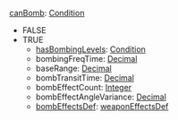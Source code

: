 
[canBomb](EntrenchmentcanBomb.md): [Condition](Condition.md)
  * FALSE
  * TRUE
    * [hasBombingLevels](EntrenchmenthasBombingLevels.md): [Condition](Condition.md)
    * bombingFreqTime: [Decimal](Decimal.md)
    * baseRange: [Decimal](Decimal.md)
    * bombTransitTime: [Decimal](Decimal.md)
    * bombEffectCount: [Integer](Integer.md)
    * bombEffectAngleVariance: [Decimal](Decimal.md)
    * [bombEffectsDef](EntrenchmentweaponEffectsDef.md): [weaponEffectsDef](weaponEffectsDef.md)